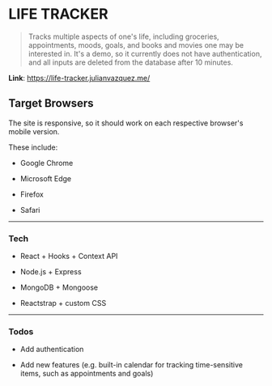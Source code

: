 # LIFE TRACKER

  

> Tracks multiple aspects of one's life, including groceries, appointments, moods, goals, and books and movies one may be interested in. It's a demo, so it currently does not have authentication, and all inputs are deleted from the database after 10 minutes.

  

**Link**: https://life-tracker.julianvazquez.me/

  

## Target Browsers


The site is responsive, so it should work on each respective browser's mobile version.

  

These include:

  

- Google Chrome

- Microsoft Edge

- Firefox

- Safari

---

### Tech

  

- React + Hooks + Context API

- Node.js + Express

- MongoDB + Mongoose

- Reactstrap + custom CSS

 ---

  

### Todos

- Add authentication

- Add new features (e.g. built-in calendar for tracking time-sensitive items, such as appointments and goals)

